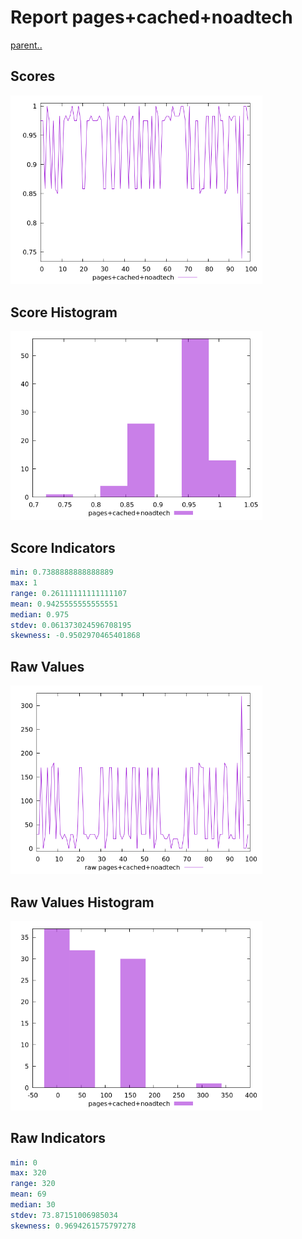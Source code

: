 # Report pages+cached+noadtech

[parent..](./..)  


## Scores

![score](./score.png)  

## Score Histogram

![hist](./hist.png)  

## Score Indicators

```yaml
min: 0.7388888888888889
max: 1
range: 0.26111111111111107
mean: 0.9425555555555551
median: 0.975
stdev: 0.061373024596708195
skewness: -0.9502970465401868

```

## Raw Values

![raw](./raw.png)  

## Raw Values Histogram

![raw hist](./raw_hist.png)  

## Raw Indicators

```yaml
min: 0
max: 320
range: 320
mean: 69
median: 30
stdev: 73.87151006985034
skewness: 0.9694261575797278

```

<style>
  img {
    max-width: 80%;
  }
</style>
      
